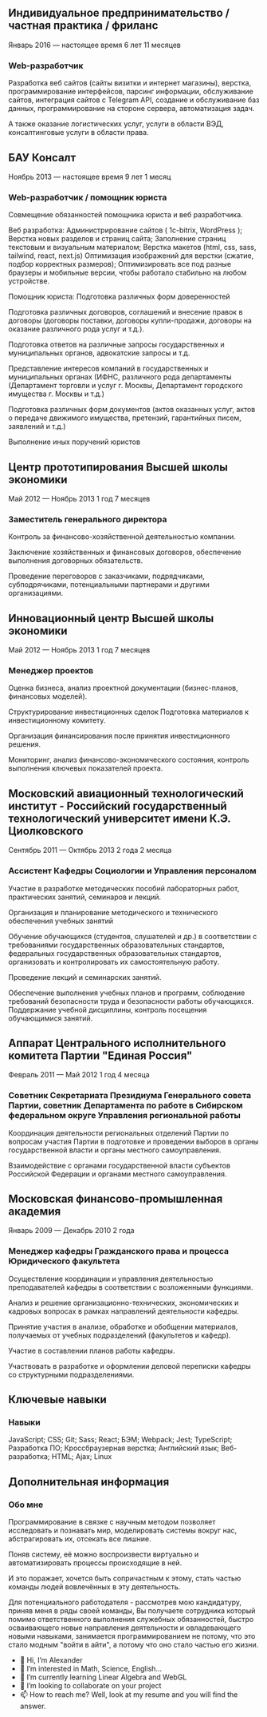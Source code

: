 ## Индивидуальное предпринимательство / частная практика / фриланс
Январь 2016 — настоящее время 6 лет 11 месяцев

### Web-разработчик

Разработка веб сайтов (сайты визитки и интернет магазины), верстка, программирование интерфейсов, парсинг информации, обслуживание сайтов, интеграция сайтов с Telegram API, создание и обслуживание баз данных, программирование на стороне сервера, автоматизация задач.

А также оказание логистических услуг, услуги в области ВЭД, консалтинговые услуги в области права.


## БАУ Консалт
Ноябрь 2013 — настоящее время 9 лет 1 месяц

### Web-разработчик / помощник юриста

Совмещение обязанностей помощника юриста и веб разработчика.

Веб разработка: 
Администрирование сайтов ( 1c-bitrix, WordPress );
Верстка новых разделов и страниц сайта;
Заполнение страниц текстовым и визуальным материалом;
Верстка макетов (html, css, sass, tailwind, react, next.js)
Оптимизация изображений для верстки (сжатие, подбор корректных размеров);
Оптимизировать все под разные браузеры и мобильные версии, чтобы работало стабильно на любом устройстве.

Помощник юриста:
Подготовка различных форм доверенностей

Подготовка различных договоров, соглашений и внесение правок в договоры (договоры поставки, договоры купли-продажи, договоры на оказание различного рода услуг и т.д.).

Подготовка ответов на различные запросы государственных и муниципальных органов, адвокатские запросы и т.д.

Представление интересов компаний в государственных и муниципальных органах (ИФНС, различного рода департаменты (Департамент торговли и услуг г. Москвы, Департамент городского имущества г. Москвы и т.д.)

Подготовка различных форм документов (актов оказанных услуг, актов о передаче движимого имущества, претензий, гарантийных писем, заявлений и т.д.)

Выполнение иных поручений юристов

## Центр прототипирования Высшей школы экономики
Май 2012 — Ноябрь 2013 1 год 7 месяцев

### Заместитель генерального директора

Контроль за финансово-хозяйственной деятельностью компании.

Заключение хозяйственных и финансовых договоров, обеспечение выполнения договорных обязательств.

Проведение переговоров с заказчиками, подрядчиками, субподрячиками, потенциальными партнерами и другими организациями.

## Инновационный центр Высшей школы экономики
Май 2012 — Ноябрь 2013 1 год 7 месяцев

### Менеджер проектов

Оценка бизнеса, анализ проектной документации (бизнес-планов, финансовых моделей).

Структурирование инвестиционных сделок
Подготовка материалов к инвестиционному комитету.

Организация финансирования после принятия инвестиционного решения.

Мониторинг, анализ финансово-экономического состояния, контроль выполнения ключевых показателей проекта.

## Московский авиационный технологический институт - Российский государственный технологический университет имени К.Э. Циолковского
 
Сентябрь 2011 — Октябрь 2013 2 года 2 месяца

### Ассистент Кафедры Социологии и Управления персоналом

Участие в разработке методических пособий лабораторных работ, практических занятий, семинаров и лекций.

Организация и планирование методического и технического обеспечения учебных занятий

Обучение обучающихся (студентов, слушателей и др.) в соответствии с требованиями государственных образовательных стандартов, федеральных государственных образовательных стандартов, организовать и контролировать их самостоятельную работу.

Проведение лекций и семинарских занятий.

Обеспечение выполнения учебных планов и программ, соблюдение требований безопасности труда и безопасности работы обучающихся. Поддержание учебной дисциплины, контроль посещения обучающимися занятий.

## Аппарат Центрального исполнительного комитета Партии "Единая Россия"
Февраль 2011 — Май 2012 1 год 4 месяца

### Советник Секретариата Президиума Генерального совета Партии, советник Департамента по работе в Сибирском федеральном округе Управления региональной работы

Координация деятельности региональных отделений Партии по вопросам участия Партии в подготовке и проведении выборов в органы государственной власти и органы местного самоуправления.

Взаимодействие с органами государственной власти субъектов Российской Федерации и органами местного самоуправления.

## Московская финансово-промышленная академия
Январь 2009 — Декабрь 2010 2 года

### Менеджер кафедры Гражданского права и процесса Юридического факультета

Осуществление координации и управления деятельностью преподавателей кафедры в соответствии с возложенными функциями.

Анализ и решение организационно-технических, экономических и кадровых вопросах в рамках направлений деятельности кафедры.

Принятие участия в анализе, обработке и обобщении материалов, получаемых от учебных подразделений (факультетов и кафедр).

Участие в составлении планов работы кафедры.

Участвовать в разработке и оформлении деловой переписки кафедры со структурными подразделениями.

## Ключевые навыки

### Навыки

JavaScript; CSS; Git; Sass; React; БЭМ; Webpack; Jest; TypeScript; Разработка ПО; Кроссбраузерная верстка; Английский язык; Веб-разработка; HTML; Ajax; Linux

## Дополнительная информация

### Обо мне

Программирование в связке с научным методом позволяет исследовать и познавать мир, моделировать системы вокруг нас, абстрагировать их, отсекать все лишние.

Поняв систему, её  можно воспроизвести виртуально и автоматизировать процессы происходящие в ней.

И это поражает, хочется быть сопричастным к этому, стать частью команды людей вовлечённых в эту деятельность.

Для потенциального работодателя - рассмотрев мою кандидатуру, приняв меня в ряды своей команды, Вы получаете сотрудника который помимо ответственного выполнения служебных обязанностей, быстро осваивающего новые направления деятельности и овладевающего новыми навыками, занимается программированием не потому, что это стало модным "войти в айти", а потому что оно стало частью его жизни.

- 👋 Hi, I’m Alexander 
- 👀 I’m interested in Math, Science, English...
- 🌱 I’m currently learning Linear Algebra and WebGL
- 💞️ I’m looking to collaborate on your project 
- 📫 How to reach me? Well, look at my resume and you will find the answer.
